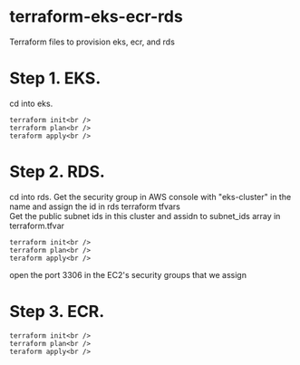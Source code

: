 # terraform-eks-ecr-rds
Terraform files to provision eks, ecr, and rds<br />


# Step 1. EKS. 
cd into eks. 
```
terraform init<br />
terraform plan<br />
teraform apply<br />
```


# Step 2. RDS. 
cd into rds. 
Get the security group in AWS console with "eks-cluster" in the name and assign the id in rds terraform tfvars<br />
Get the public subnet ids in this cluster and assidn to subnet_ids array in terraform.tfvar<br />
```
terraform init<br />
terraform plan<br />
teraform apply<br />
```

open the port 3306 in the EC2's security groups that we assign


# Step 3. ECR. 
```
terraform init<br />
terraform plan<br />
teraform apply<br />
```

